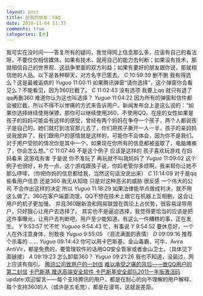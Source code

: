 ```yaml
---
layout: post
title: 给我的朋友：FAQ
date: 2010-11-04 11:33
comments: true
categories: [水]
---
```

我可实在没时间一一答复所有的疑问，我觉得网上信息那么多，应该有自己的看法呀，不要仅仅相信媒体。如果有技术，就用自己的能力去判断；如果没有技术，那就相信自己的世界观、这战争里面的双方利益；如果有要好的朋友跟你说，那就相信他的人品。以下是各种聊天，对方名字已匿去。
<em>C</em> 10:59:39
删不删 我有得选么？这是最被诟病的
<em> Yuguo</em> 11:00:11
如果腾讯弹窗“请你选择”，这个弹窗你会看见么？不能看见，因为360拦截了。
<em> C </em> 11:02:43
没有选项 我要上qq 就只有退了qq再删360 难道你认为这也叫选择？
<em> Yuguo</em> 11:04:22
因为所有的弹窗和信件都会被拦截，所以不得不以惨痛的方式来告诉用户。新闻发布会上是这么说的：“如果你选择继续使用保镖，那你可以继续使用360，不使用QQ。在座的女性如果是孩子的妈妈可能会有这样的感受，曾经有两个妈妈在争夺一个孩子，两个人都说孩子是自己的，她们就打到法官那儿去了，你们把孩子撕开一人一半，孩子的亲妈妈说我放弃了。我们跟用户的感情就是这样的，可能你不会体会，因为你不是我们。对于用户受损的情况你是其中一个，如果现在你所有的信息都被盗取了，电脑瘫痪了，你会怎么想。”
<em> C</em> 11:07:40
不是这个例子 应该是这样的 孩子喜欢玩游戏 在妈妈看来 这游戏有害 于是说 你不准玩了 再玩就不叫我妈妈了
<em> Yuguo</em> 11:09:02
这个例子也很好，补充一点，这个游戏跟孩子说，你妈老管你多烦啊，我来帮你让她不那么啰嗦，（你把你妈的信息都给我，当然这句话没说出来）
<em> C</em> 11:14:09
对于是qq偷看用户信息 还是360 我无从知晓 只是对这种恶劣的威胁 很反感 一个伟大的公司 不会作出这样的决定 所以
<em> Yuguo</em> 11:18:29
如果法律能早点做成判决，就不用这么做了。360在客户端耍流氓，QQ不想在技术上跟它在机器上互相删，这会让用户的机子更加慢。
并且360跟新浪和网易联盟在舆论上占优势，很容易误导用户，只好狠心让用户去选择了。
其实也不是逼迫选择，我觉得更恰当的应该是把这件事曝光，让用户去判断吧，用户至少能知道，有这么一件糟糕的事，正在发生。
<em>Y</em> 9:53:57
忙不忙
<em> Yuguo</em>o  9:54:43
忙，有事说
<em> Y</em> 9:54:52
要休息好，一个人在外注意身体，別敖夜
<em> Yuguo</em> 9:55:05
（泪流满面的表情）
<em>D</em> 09:09:16
推荐个杀毒的 ……
<em> Yuguo</em> 09:14:42
你可以用卡巴斯基、金山毒霸、可牛、Avira AntiVir，都是免费的，要管理软件的话用QQ安全管家或者金山卫士。（具体见下面链接）
<em>A</em> 09:19:23
怎么卸载360？
<em> Yuguo</em> 09:21:26
我也不知道，没装过，网上应该有指引。
<a href="http://im.qq.com/qq.shtml">腾讯公司致用户的一封信</a>
<a href="http://news.qq.com/a/20101104/000423.htm">难以承受之痛的背后——致QQ用户的第二封信</a>
<a href="http://song.kaba365.com/">卡巴斯基 赠送高端安全软件 卡巴斯基安全部队2011一年版激活码</a>
update:欢迎留言——每个支持腾讯的用户，都是在耐心的向不理解的用户解释，每个支持360的人（或许是五毛党），都是在谩骂，这就是差距。
